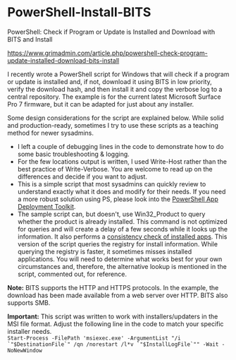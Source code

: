 # PowerShell-Install-BITS
PowerShell: Check if Program or Update is Installed and Download with BITS and Install

https://www.grimadmin.com/article.php/powershell-check-program-update-installed-download-bits-install

I recently wrote a PowerShell script for Windows that will check if a program or update is installed and, if not, download it using BITS in low priority, verify the download hash, and then install it and copy the verbose log to a central repository. The example is for the current latest Microsoft Surface Pro 7 firmware, but it can be adapted for just about any installer.

<p>Some design considerations for the script are explained below. While solid and production-ready, sometimes I try to use these scripts as a teaching method for newer sysadmins.</p>

<ul>
	<li>I left a couple of debugging lines in the code to demonstrate how to do some basic troubleshooting &amp; logging.</li>
	<li>For the few locations output is written, I used Write-Host rather than the best practice of Write-Verbose. You are welcome to read up on the differences and decide if you want to adjust.</li>
	<li>This is a simple script that most sysadmins can quickly review to understand exactly what it does and modify for their needs. If you need a more robust solution using PS, please look into the&nbsp;<a href="https://github.com/PSAppDeployToolkit/PSAppDeployToolkit" target="_blank">PowerShell App Deployment Toolkit</a>.</li>
	<li>The sample script can, but doesn't, use&nbsp;Win32_Product to query whether the product is already installed. This command is not optimized for queries and will create a delay of a few seconds while it looks up the information. It also performs&nbsp;a <a href="https://docs.microsoft.com/en-us/troubleshoot/windows-server/admin-development/windows-installer-reconfigured-all-applications#more-information" target="_blank">consistency check of installed apps</a>. This version of the script queries the registry for install information. While querying the registry is faster,&nbsp;it sometimes misses installed applications. You will need to determine what works best for your own circumstances and, therefore, the alternative lookup is mentioned in the script, commented out, for reference.</li>
</ul>

<p><span class="info"><strong>Note:</strong> BITS supports the HTTP and HTTPS protocols. In the example, the download has been made available from a web server over HTTP. BITS also supports SMB.</span></p>

<p><span class="alert"><strong>Important:</strong> This script was written to work with installers/updaters in the MSI file format. Adjust the following line in the code to match your specific installer needs.<br />
<code>Start-Process -FilePath &#39;msiexec.exe&#39; -ArgumentList &quot;/i `&quot;$DestinationFile`&quot; /qn /norestart /l*v `&quot;$InstallLogFile`&quot;&quot; -Wait -NoNewWindow</code></span></p>
